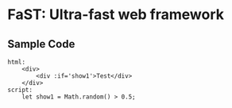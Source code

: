 # FaST: Ultra-fast web framework

## Sample Code

```
html:
    <div>
        <div :if='show1'>Test</div>
    </div>
script:
    let show1 = Math.random() > 0.5;

```